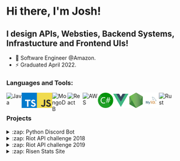 # Hi there, I'm Josh!
## I design APIs, Websties, Backend Systems, Infrastucture and Frontend UIs!

- 🌱 Software Engineer @Amazon.
- ⚡ Graduated April 2022.

### Languages and Tools:

[<img align="left" alt="Java" width="40px" src="https://cdn-icons-png.flaticon.com/512/226/226777.png" />][Java]
[<img align="left" alt="Typescript" width="40px" src="https://raw.githubusercontent.com/github/explore/80688e429a7d4ef2fca1e82350fe8e3517d3494d/topics/typescript/typescript.png" />][typescript]
[<img align="left" alt="JavaScript" width="40px" src="https://raw.githubusercontent.com/github/explore/80688e429a7d4ef2fca1e82350fe8e3517d3494d/topics/javascript/javascript.png" />][JavaScript]
[<img align="left" alt="MongoDB" width="40px" src="https://w7.pngwing.com/pngs/956/695/png-transparent-mongodb-original-wordmark-logo-icon-thumbnail.png" />][other]
[<img align="left" alt="React" width="40px" src="https://upload.wikimedia.org/wikipedia/commons/thumb/a/a7/React-icon.svg/2300px-React-icon.svg.png" />][React]
[<img align="left" alt="AWS" width="40px" src="https://upload.wikimedia.org/wikipedia/commons/thumb/9/93/Amazon_Web_Services_Logo.svg/2560px-Amazon_Web_Services_Logo.svg.png" />][other]
[<img align="left" alt="C#" width="40px" src="https://raw.githubusercontent.com/github/explore/80688e429a7d4ef2fca1e82350fe8e3517d3494d/topics/csharp/csharp.png" />][C#]
[<img align="left" alt="VueJS" width="40px" src="https://raw.githubusercontent.com/github/explore/80688e429a7d4ef2fca1e82350fe8e3517d3494d/topics/vue/vue.png" />][Vue]
[<img align="left" alt="Node.js" width="40px" src="https://raw.githubusercontent.com/github/explore/80688e429a7d4ef2fca1e82350fe8e3517d3494d/topics/nodejs/nodejs.png" />][NodeJs]
[<img align="left" alt="MySQL" width="40px" src="https://raw.githubusercontent.com/github/explore/80688e429a7d4ef2fca1e82350fe8e3517d3494d/topics/mysql/mysql.png" />][other]
[<img align="left" alt="Rust" width="40px" src="https://upload.wikimedia.org/wikipedia/commons/thumb/d/d5/Rust_programming_language_black_logo.svg/1024px-Rust_programming_language_black_logo.svg.png" />][Rust]

<br />
<br />


### Projects 
<details>
    <summary> :zap: Python Discord Bot</summary>
    
[Python Discord Bot](https://github.com/Vexrax/DiscordBot-Python)  
A python bot for my personal discord Server

</details>
<details>
    <summary> :zap: Riot API challenge 2018</summary>
    
[2017 Riot API Challenge](https://github.com/Vexrax/lolApi2017)     
Runner up for the 2018 Riot API challenge. Web app that provides runes and builds for champions for league of legends
</details>

<details>
    <summary> :zap: Riot API challenge 2019</summary>
    
[2018 Riot API Challenge](https://github.com/afieldi/2018-Riot-API-Challenge)  
Winner of the 2019 Riot API challenge. Web app and native client that hooks into the league of legend client to provide players with move immersive missions and quests. 
</details>

<details>
    <summary> :zap: Risen Stats Site</summary>

[Risen Stats Site](https://github.com/afieldi/RisenStats)     
A stats site to display tournament stats for participants of risen tournaments. 
</details>

[NodeJs]: https://github.com/afieldi/2018-Riot-API-Challenge
[Python]: https://github.com/Vexrax/DiscordBot-Python
[Java]: https://github.com/Vexrax/DiscordBot
[TypeScript]: https://github.com/afieldi/2018-Riot-API-Challenge
[JavaScript]: https://github.com/Vexrax/lolApi2017
[C#]: https://github.com/Vexrax/AndroidGameV1
[html]: https://github.com/Vexrax/lolApi2017
[Vue]: https://github.com/lol-matchmaker/riot-hackathon
[Rust]: https://github.com/Vexrax/DiscordBot-Rust
[React]: https://github.com/afieldi/RisenStats
[other]: https://github.com/Vexrax
